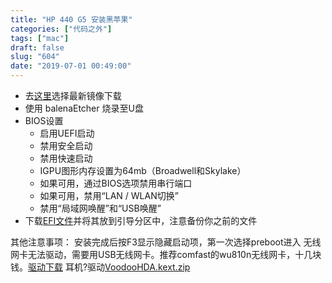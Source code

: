 ```yaml
---
title: "HP 440 G5 安装黑苹果"
categories: ["代码之外"]
tags: ["mac"]
draft: false
slug: "604"
date: "2019-07-01 00:49:00"
---
```


 - 去[这里][1]选择最新镜像下载
 - 使用 balenaEtcher 烧录至U盘
 - BIOS设置
   - 启用UEFI启动
   - 禁用安全启动
   - 禁用快速启动
   - IGPU图形内存设置为64mb（Broadwell和Skylake）
   - 如果可用，通过BIOS选项禁用串行端口
   - 如果可用，禁用“LAN / WLAN切换”
   - 禁用“局域网唤醒”和“USB唤醒”
 - 下载[EFI文件][2]并将其放到引导分区中，注意备份你之前的文件

其他注意事项：
安装完成后按F3显示隐藏启动项，第一次选择preboot进入
无线网卡无法驱动，需要用USB无线网卡。推荐comfast的wu810n无线网卡，十几块钱。[驱动下载][3]
耳机?驱动[VoodooHDA.kext.zip][4]


  [1]: https://blog.daliansky.net/categories/%E4%B8%8B%E8%BD%BD/
  [2]: https://1drv.ms/u/s!Am31BWrGgubirh4f0fXj4pNehm_i
  [3]: http://www.comfast.cn/uploadfile/%E8%BD%AF%E4%BB%B6%E9%A9%B1%E5%8A%A8/%E7%BD%91%E5%8D%A1%E7%B1%BB/CF-WU810N.rar
  [4]: https://zhangchen915.com/usr/uploads/2019/07/1360115044.zip
